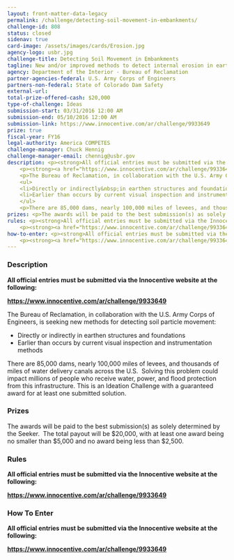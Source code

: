 ```yaml
---
layout: front-matter-data-legacy
permalink: /challenge/detecting-soil-movement-in-embankments/
challenge-id: 808
status: closed
sidenav: true
card-image: /assets/images/cards/Erosion.jpg
agency-logo: usbr.jpg
challenge-title: Detecting Soil Movement in Embankments
tagline: New and/or improved methods to detect internal erosion in earthen dam, canal, and levee embankments.
agency: Department of the Interior - Bureau of Reclamation
partner-agencies-federal: U.S. Army Corps of Engineers
partners-non-federal: State of Colorado Dam Safety
external-url:
total-prize-offered-cash: $20,000
type-of-challenge: Ideas
submission-start: 03/31/2016 12:00 AM
submission-end: 05/10/2016 12:00 AM
submission-link: https://www.innocentive.com/ar/challenge/9933649
prize: true
fiscal-year: FY16
legal-authority: America COMPETES
challenge-manager: Chuck Hennig
challenge-manager-email: chennig@usbr.gov
description: <p><strong>All official entries must be submitted via the Innocentive website at the following:</strong></p>
    <p><strong><a href="https://www.innocentive.com/ar/challenge/9933649" target="_blank" rel="noopener">https://www.<span class="il">innocentive</span>.com/<wbr />ar/challenge/9933649</a></strong></p>
    <p>The Bureau of Reclamation, in collaboration with the U.S. Army Corps of Engineers, is seeking new methods for detecting soil particle movement:</p>
    <ul>
    <li>Directly or indirectly&nbsp;in earthen structures and foundations</li>
    <li>Earlier than occurs by current visual inspection and instrumentation methods</li>
    </ul>
    <p>There are 85,000 dams, nearly 100,000 miles of levees, and thousands of miles of water delivery canals across the U.S. &nbsp;Solving this problem could impact millions of people who receive water, power, and flood protection from this infrastructure. This is an Ideation Challenge with a guaranteed award for at least one submitted solution.</p>
prizes: <p>The awards will be paid to the best submission(s) as solely determined by the Seeker.&nbsp; The total payout will be $20,000, with at least one award being no smaller than $5,000 and no award being less than $2,500.</p>
rules: <p><strong>All official entries must be submitted via the Innocentive website at the following:</strong></p>
    <p><strong><a href="https://www.innocentive.com/ar/challenge/9933649" target="_blank" rel="noopener">https://www.<span class="il">innocentive</span>.com/<wbr />ar/challenge/9933649</a></strong></p>
how-to-enter: <p><strong>All official entries must be submitted via the Innocentive website at the following:</strong></p>
    <p><strong><a href="https://www.innocentive.com/ar/challenge/9933649" target="_blank" rel="noopener">https://www.<span class="il">innocentive</span>.com/<wbr />ar/challenge/9933649</a></strong></p>
---
```


<!-- Description start -->
### Description


<p><strong>All official entries must be submitted via the Innocentive website at the following:</strong></p>
<p><strong><a href="https://www.innocentive.com/ar/challenge/9933649" target="_blank" rel="noopener">https://www.<span class="il">innocentive</span>.com/<wbr />ar/challenge/9933649</a></strong></p>
<p>The Bureau of Reclamation, in collaboration with the U.S. Army Corps of Engineers, is seeking new methods for detecting soil particle movement:</p>
<ul>
<li>Directly or indirectly&nbsp;in earthen structures and foundations</li>
<li>Earlier than occurs by current visual inspection and instrumentation methods</li>
</ul>
<p>There are 85,000 dams, nearly 100,000 miles of levees, and thousands of miles of water delivery canals across the U.S. &nbsp;Solving this problem could impact millions of people who receive water, power, and flood protection from this infrastructure. This is an Ideation Challenge with a guaranteed award for at least one submitted solution.</p>

<!-- Prizes start -->
### Prizes


<p>The awards will be paid to the best submission(s) as solely determined by the Seeker.&nbsp; The total payout will be $20,000, with at least one award being no smaller than $5,000 and no award being less than $2,500.</p>

<!-- Rules start -->
### Rules 


<p><strong>All official entries must be submitted via the Innocentive website at the following:</strong></p>
<p><strong><a href="https://www.innocentive.com/ar/challenge/9933649" target="_blank" rel="noopener">https://www.<span class="il">innocentive</span>.com/<wbr />ar/challenge/9933649</a></strong></p>

<!--  How To Enter start -->
### How To Enter


<p><strong>All official entries must be submitted via the Innocentive website at the following:</strong></p>
<p><strong><a href="https://www.innocentive.com/ar/challenge/9933649" target="_blank" rel="noopener">https://www.<span class="il">innocentive</span>.com/<wbr />ar/challenge/9933649</a></strong></p>
